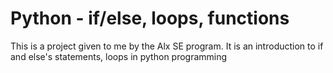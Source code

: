 # Python - if/else, loops, functions
This is a project given to me by the Alx SE program. It is an introduction to if and else's statements, loops in python programming

